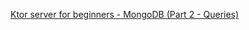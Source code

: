 [Ktor server for beginners - MongoDB (Part 2 - Queries)](https://tahaben.com.ly/2023/04/ktor-server-for-beginners-mongodb-part-2-queries/)